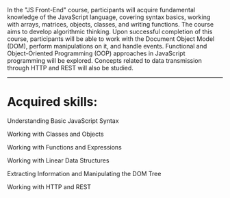 In the "JS Front-End" course, participants will acquire fundamental knowledge of the JavaScript language, covering syntax basics, working with arrays, matrices, objects, classes, and writing functions.
The course aims to develop algorithmic thinking. Upon successful completion of this course, participants will be able to work with the Document Object Model (DOM), perform manipulations on it, and handle events.
Functional and Object-Oriented Programming (OOP) approaches in JavaScript programming will be explored. Concepts related to data transmission through HTTP and REST will also be studied.

---

Acquired skills:
=
Understanding Basic JavaScript Syntax

Working with Classes and Objects

Working with Functions and Expressions

Working with Linear Data Structures

Extracting Information and Manipulating the DOM Tree

Working with HTTP and REST

